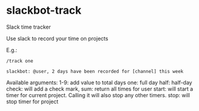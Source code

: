 # slackbot-track

Slack time tracker

Use slack to record your time on projects

E.g.:

```
/track one

slackbot: @user, 2 days have been recorded for [channel] this week
```

Available arguments:
1-9: add value to total days
one: full day
half: half-day
check: will add a check mark,
sum: return all times for user
start: will start a timer for current project.  Calling it will also stop any other timers.
stop: will stop timer for project
